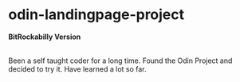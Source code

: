 # odin-landingpage-project

**BitRockabilly Version**

\
Been a self taught coder for a long time. Found the Odin Project and decided to try it.
Have learned a lot so far.
